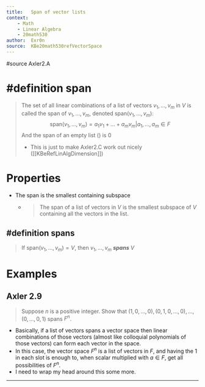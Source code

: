 ```yaml
---
title:   Span of vector lists
context: 
	- Math
	- Linear Algebra
	- 20math530
author:  Exr0n
source:  KBe20math530refVectorSpace
---
```


#source Axler2.A

# #definition span
> The set of all linear combinations of a list of vectors $v_1, ..., v_m$ in $V$ is called the span of $v_1, ..., v_m$, denoted $\text{span}(v_1,...,v_m)$:
> $$\text{span}(v_1,...,v_m) = {a_1v_1 + ... + a_mv_m | a_1, ..., a_m \in F}$$
> And the span of an empty list $()$ is ${0}$
>   - This is just to make Axler2.C work out nicely ([[KBeRefLinAlgDimension]])

# Properties
- The span is the smallest containing subspace
	- > The span of a list of vectors in $V$ is the smallest subspace of $V$ containing all the vectors in the list.

## #definition spans
> If $\text{span}(v_1,...,v_m) = V$, then $v_1, ..., v_m$ ***spans*** $V$

# Examples
## Axler 2.9
> Suppose $n$ is a positive integer. Show that $(1, 0, ..., 0), (0, 1, 0, ..., 0), ..., (0, ..., 0, 1)$ spans $F^n$.
- Basically, if a list of vectors spans a vector space then linear combinations of those vectors (almost like colloquial polynomials of those vectors) can form each vector in the space.
- In this case, the vector space $F^n$ is a list of vectors in $F$, and having the $1$ in each slot is enough to, when scalar multiplied with $a \in F$, get all possibilities of $F^n$.
- I need to wrap my head around this some more.

---
